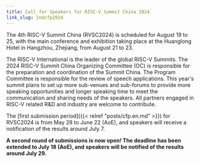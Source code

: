 ```yaml
---
title: Call for Speakers for RISC-V Summit China 2024
link_slug: 2ndcfp2024
---
```


The 4th RISC-V Summit China (RVSC2024) is scheduled for August 19 to 25, with the main conference and exhibition taking place at the Huanglong Hotel in Hangzhou, Zhejiang, from August 21 to 23.

The RISC-V International is the leader of the global RISC-V Summits. The 2024 RISC-V Summit China Organizing Committee (OC) is responsible for the preparation and coordination of the Summit China. The Program Committee is responsible for the review of speech applications. This year's summit plans to set up more sub-venues and sub-forums to provide more speaking opportunities and longer speaking time to meet the communication and sharing needs of the speakers. All partners engaged in RISC-V related R&D and industry are welcome to contribute.

The [first submission period]({{< relref "posts/cfp.en.md" >}}) for RVSC2024 is from May 28 to June 22 (AoE), and speakers will receive a notification of the results around July 7.

**A second round of submissions is now open! The deadline has been extended to July 18 (AoE), and speakers will be notified of the results around July 29.**
